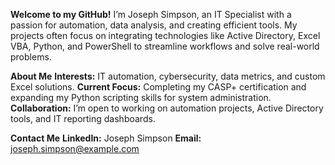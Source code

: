 **Welcome to my GitHub!**
I’m Joseph Simpson, an IT Specialist with a passion for automation, data analysis, and creating efficient tools. My projects often focus on integrating technologies like Active Directory, Excel VBA, Python, and PowerShell to streamline workflows and solve real-world problems.

**About Me**
**Interests:** IT automation, cybersecurity, data metrics, and custom Excel solutions.
**Current Focus:** Completing my CASP+ certification and expanding my Python scripting skills for system administration.
**Collaboration:** I’m open to working on automation projects, Active Directory tools, and IT reporting dashboards.

**Contact Me**
**LinkedIn:** Joseph Simpson
**Email:** joseph.simpson@example.com
